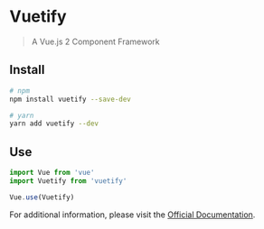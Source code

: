 # Vuetify

> A Vue.js 2 Component Framework

## Install

``` bash
# npm
npm install vuetify --save-dev
```

``` bash
# yarn
yarn add vuetify --dev
```

## Use

```javascript
import Vue from 'vue'
import Vuetify from 'vuetify'

Vue.use(Vuetify)
```

For additional information, please visit the [Official Documentation](https://vuetifyjs.com).
